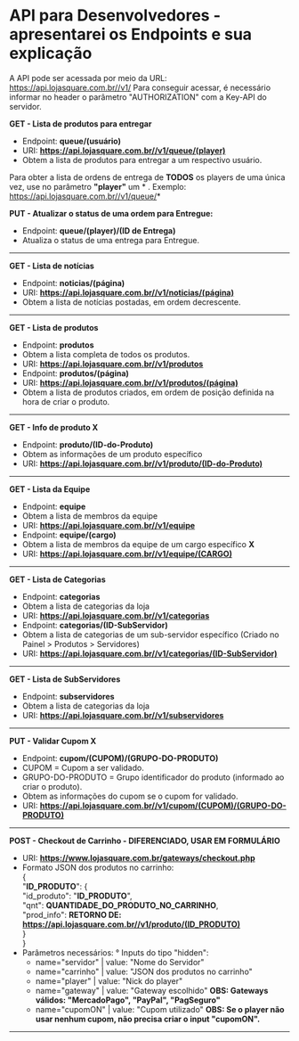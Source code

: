 # API para Desenvolvedores - apresentarei os Endpoints e sua explicação
A API pode ser acessada por meio da URL: https://api.lojasquare.com.br//v1/<endpoint>
Para conseguir acessar, é necessário informar no header o parâmetro "AUTHORIZATION" com a Key-API do servidor.

**GET - Lista de produtos para entregar**
- Endpoint: **queue/(usuário)**
- URI: **https://api.lojasquare.com.br//v1/queue/(player)**
- Obtem a lista de produtos para entregar a um respectivo usuário.

Para obter a lista de ordens de entrega de **TODOS** os players de uma única vez, use no parâmetro **"player"** um * .
Exemplo:
https://api.lojasquare.com.br//v1/queue/*

**PUT - Atualizar o status de uma ordem para Entregue:**
- Endpoint: **queue/(player)/(ID de Entrega)**
- Atualiza o status de uma entrega para Entregue.
<hr>

**GET - Lista de notícias**
- Endpoint: **noticias/(página)**
- URI: **https://api.lojasquare.com.br//v1/noticias/(página)**
- Obtem a lista de notícias postadas, em ordem decrescente.
<hr>

**GET - Lista de produtos**
- Endpoint: **produtos**
- Obtem a lista completa de todos os produtos.
- URI: **https://api.lojasquare.com.br//v1/produtos**
- Endpoint: **produtos/(página)**
- URI: **https://api.lojasquare.com.br//v1/produtos/(página)**
- Obtem a lista de produtos criados, em ordem de posição definida na hora de criar o produto.
<hr>

**GET - Info de produto X**
- Endpoint: **produto/(ID-do-Produto)**
- Obtem as informações de um produto específico
- URI: **https://api.lojasquare.com.br//v1/produto/(ID-do-Produto)**
<hr>

**GET - Lista da Equipe**
- Endpoint: **equipe**
- Obtem a lista de membros da equipe
- URI: **https://api.lojasquare.com.br//v1/equipe**
- Endpoint: **equipe/(cargo)**
- Obtem a lista de membros da equipe de um cargo específico **X**
- URI: **https://api.lojasquare.com.br//v1/equipe/(CARGO)**
<hr>

**GET - Lista de Categorias**
- Endpoint: **categorias**
- Obtem a lista de categorias da loja
- URI: **https://api.lojasquare.com.br//v1/categorias**
- Endpoint: **categorias/(ID-SubServidor)**
- Obtem a lista de categorias de um sub-servidor específico (Criado no Painel > Produtos > Servidores)
- URI: **https://api.lojasquare.com.br//v1/categorias/(ID-SubServidor)**
<hr>

**GET - Lista de SubServidores**
- Endpoint: **subservidores**
- Obtem a lista de categorias da loja
- URI: **https://api.lojasquare.com.br//v1/subservidores**
<hr>

**PUT - Validar Cupom X**
- Endpoint: **cupom/(CUPOM)/(GRUPO-DO-PRODUTO)**
- CUPOM = Cupom a ser validado.
- GRUPO-DO-PRODUTO = Grupo identificador do produto (informado ao criar o produto).
- Obtem as informações do cupom se o cupom for validado.
- URI: **https://api.lojasquare.com.br//v1/cupom/(CUPOM)/(GRUPO-DO-PRODUTO)**
<hr>

**POST - Checkout de Carrinho - DIFERENCIADO, USAR EM FORMULÁRIO**
- URI: **https://www.lojasquare.com.br/gateways/checkout.php**
- Formato JSON dos produtos no carrinho: <br>
{ <br>
    "**ID_PRODUTO**": { <br>
        "id_produto": "**ID_PRODUTO**", <br>
        "qnt": **QUANTIDADE_DO_PRODUTO_NO_CARRINHO**, <br>
        "prod_info": **RETORNO DE: https://api.lojasquare.com.br//v1/produto/(ID_PRODUTO)** <br>
    } <br>
} <br>
- Parâmetros necessários:
° Inputs do tipo "hidden":
  - name="servidor"               | value: "Nome do Servidor"
  - name="carrinho"                     | value: "JSON dos produtos no carrinho"
  - name="player"                 | value: "Nick do player"
  - name="gateway"                | value: "Gateway escolhido"
    **OBS: Gateways válidos: "MercadoPago", "PayPal", "PagSeguro"**
  - name="cupomON"                | value: "Cupom utilizado"
    **OBS: Se o player não usar nenhum cupom, não precisa criar o input "cupomON".**
<hr>
